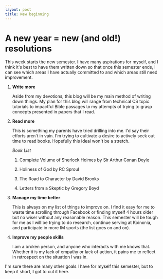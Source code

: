 ```yaml
---
layout: post
title: New beginning
---
```


# A new year = new (and old!) resolutions

This week starts the new semester. I have many aspirations for myself, and I think it's best to have them written down so that once this semester ends, I can see which areas I have actually committed to and which areas still need improvement. 

1. **Write more**

    Aside from my devotions, this blog will be my main method of writing down things. My plan for this blog will range from technical CS topic tutorials to impactful Bible passages to my attempts of trying to grasp concepts presented in papers that I read. 
 
2. **Read more**

    This is something my parents have tried drilling into me. I'd say their efforts aren't in vain. I'm trying to cultivate a desire to actively seek out time to read books. Hopefully this ideal won't be a stretch.
    
    *Book List*
    
    1. Complete Volume of Sherlock Holmes by Sir Arthur Conan Doyle
    
    2. Holiness of God by RC Sproul
    
    3. The Road to Character by David Brooks
    
    4. Letters from a Skeptic by Gregory Boyd
    
3. **Manage my time better**

    This is always on my list of things to improve on. I find it easy for me to waste time scrolling through Facebook or finding myself 4 hours older but no wiser without any reasonable reason. This semester will be tough for me as I will be trying to do research, continue serving at Koinonia, and participate in more IM sports (the list goes on and on).
    
4. **Improve my people skills**

    I am a broken person, and anyone who interacts with me knows that. Whether it is my lack of empathy or lack of action, it pains me to reflect in retrospect on the situation I was in. 
  
I'm sure there are many other goals I have for myself this semester, but to keep it short, I got to cut it here. 


